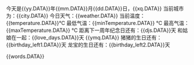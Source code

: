 今天是{{yy.DATA}}年{{mm.DATA}}月{{dd.DATA}}日，{{xq.DATA}} 
当前城市为：{{city.DATA}} 
今日天气：{{weather.DATA}} 
当前温度：{{temperature.DATA}}℃
最低气温：{{minTemperature.DATA}} ℃
最高气温：{{maxTemperature.DATA}} ℃
距离下一周年纪念日还有：{{djs.DATA}}天
和姑娘在一起：{{love_days.DATA}}天 
{{ymq.DATA}} 
猪猪的生日还有：{{birthday_left1.DATA}}天 
龙宝的生日还有：{{birthday_left2.DATA}}天 

{{words.DATA}}

